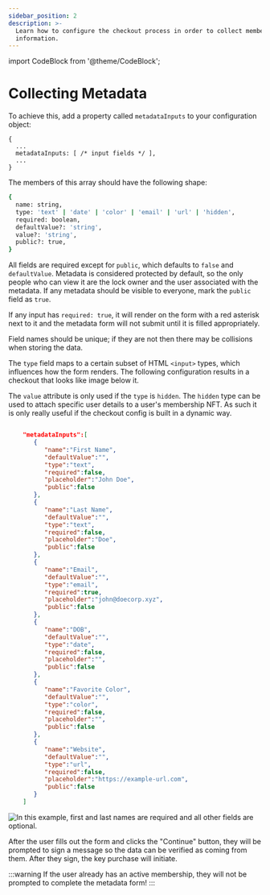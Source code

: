 ```yaml
---
sidebar_position: 2
description: >-
  Learn how to configure the checkout process in order to collect members
  information.
---
```


import CodeBlock from '@theme/CodeBlock';

# Collecting Metadata

To achieve this, add a property called `metadataInputs` to your configuration object:

```text
{
  ...
  metadataInputs: [ /* input fields */ ],
  ...
}
```

The members of this array should have the following shape:

```bash
{
  name: string,
  type: 'text' | 'date' | 'color' | 'email' | 'url' | 'hidden',
  required: boolean,
  defaultValue?: 'string',
  value?: 'string',
  public?: true,
}
```

All fields are required except for `public`, which defaults to `false` and
`defaultValue`. Metadata is considered protected by default, so the only people
who can view it are the lock owner and the user associated with the metadata. If
any metadata should be visible to everyone, mark the `public` field as `true`.

If any input has `required: true`, it will render on the form with a red asterisk
next to it and the metadata form will not submit until it is filled appropriately.

Field names should be unique; if they are not then there may be collisions when
storing the data.

The `type` field maps to a certain subset of HTML `<input>` types, which
influences how the form renders. The following configuration results in a
checkout that looks like image below it.

The `value` attribute is only used if the `type` is `hidden`. The `hidden` type can
be used to attach specific user details to a user's membership NFT. As such it is
only really useful if the checkout config is built in a dynamic way.

```json

    "metadataInputs":[
       {
          "name":"First Name",
          "defaultValue":"",
          "type":"text",
          "required":false,
          "placeholder":"John Doe",
          "public":false
       },
       {
          "name":"Last Name",
          "defaultValue":"",
          "type":"text",
          "required":false,
          "placeholder":"Doe",
          "public":false
       },
       {
          "name":"Email",
          "defaultValue":"",
          "type":"email",
          "required":true,
          "placeholder":"john@doecorp.xyz",
          "public":false
       },
       {
          "name":"DOB",
          "defaultValue":"",
          "type":"date",
          "required":false,
          "placeholder":"",
          "public":false
       },
       {
          "name":"Favorite Color",
          "defaultValue":"",
          "type":"color",
          "required":false,
          "placeholder":"",
          "public":false
       },
       {
          "name":"Website",
          "defaultValue":"",
          "type":"url",
          "required":false,
          "placeholder":"https://example-url.com",
          "public":false
       }
    ]
```

<img alt="In this example, first and last names are required and all other fields are optional." class="half-width" src="/img/tools/checkout/collecting-metadata.gif" />

After the user fills out the form and clicks the "Continue" button, they will be prompted to sign a message so the data can be verified as coming from them. After they sign, the key purchase will initiate.

:::warning
If the user already has an active membership, they will not be prompted to
complete the metadata form!
:::
